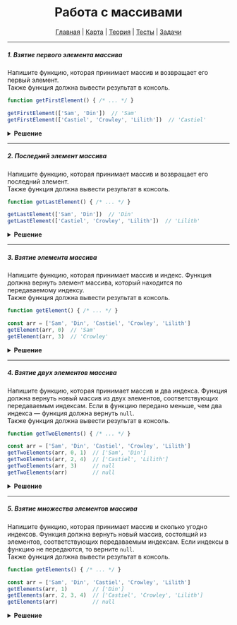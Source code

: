 <div align="center">

# Работа с массивами

[Главная](https://github.com/dollaween/junior-roadmap/)
|
[Карта](/roadmap/README.md)
|
[Теория](/theory/README.md)
|
[Тесты](/tests/README.md)
|
[Задачи](/tasks/README.md)

</div>

---

##### 1. Взятие первого элемента массива

Напишите функцию, которая принимает массив и возвращает его первый элемент.  
Также функция должна вывести результат в консоль.

```js
function getFirstElement() { /* ... */ }

getFirstElement(['Sam', 'Din'])  // 'Sam'
getFirstElement(['Castiel', 'Crowley', 'Lilith'])  // 'Castiel'
```

<details><summary><b>Решение</b></summary>
<p>

```js
function getFirstElement(arr) {
  const result = arr[0]
  console.log(result)
  return result
}
```

</p>
</details>

---

##### 2. Последний элемент массива

Напишите функцию, которая принимает массив и возвращает его последний элемент.  
Также функция должна вывести результат в консоль.

```js
function getLastElement() { /* ... */ }

getLastElement(['Sam', 'Din'])  // 'Din'
getLastElement(['Castiel', 'Crowley', 'Lilith'])  // 'Lilith'
```

<details><summary><b>Решение</b></summary>
<p>

```js
function getLastElement(arr) {
  const result = arr[arr.length - 1]
  console.log(result)
  return result
}
```

</p>
</details>


---

##### 3. Взятие элемента массива

Напишите функцию, которая принимает массив и индекс. Функция должна вернуть элемент массива, который находится по передаваемому индексу.  
Также функция должна вывести результат в консоль.

```js
function getElement() { /* ... */ }

const arr = ['Sam', 'Din', 'Castiel', 'Crowley', 'Lilith']
getElement(arr, 0)  // 'Sam'
getElement(arr, 3)  // 'Crowley'
```

<details><summary><b>Решение</b></summary>
<p>

```js
function getElement(arr, index) {
  const result = arr[index]
  console.log(result)
  return result
}
```

</p>
</details>

---

##### 4. Взятие двух элементов массива

Напишите функцию, которая принимает массив и два индекса. Функция должна вернуть новый массив из двух элементов, соответствующих передаваемым индексам. Если в функцию передано меньше, чем два индекса — функция должна вернуть `null`.  
Также функция должна вывести результат в консоль.

```js
function getTwoElements() { /* ... */ }

const arr = ['Sam', 'Din', 'Castiel', 'Crowley', 'Lilith']
getTwoElements(arr, 0, 1)  // ['Sam', 'Din']
getTwoElements(arr, 2, 4)  // ['Castiel', 'Lilith']
getTwoElements(arr, 3)     // null
getTwoElements(arr)        // null
```

<details><summary><b>Решение</b></summary>
<p>

```js
function getTwoElements(arr, index1, index2) {
  if (index1 === undefined || index2 === undefined) {
    return null
  }

  const element1 = arr[index1]
  const element2 = arr[index2]

  const result = [element1, element2]

  console.log(result)
  return result
}
```

</p>
</details>

---

##### 5. Взятие множества элементов массива

Напишите функцию, которая принимает массив и сколько угодно индексов. Функция должна вернуть новый массив, состоящий из элементов, соответствующих передаваемым индексам. Если индексы в функцию не передаются, то верните `null`.  
Также функция должна вывести результат в консоль.

```js
function getElements() { /* ... */ }

const arr = ['Sam', 'Din', 'Castiel', 'Crowley', 'Lilith']
getElements(arr, 1)        // ['Din']
getElements(arr, 2, 3, 4)  // ['Castiel', 'Crowley', 'Lilith']
getElements(arr)           // null
```

<details><summary><b>Решение</b></summary>
<p>

```js
function getElements(arr, ...indexes) {
  if (indexes.length === 0) {
    return null
  }

  const result = []
  for (let i = 0; i < indexes.length; i++) {
    const element = arr[indexes[i]]
    result.push(element)
  }

  console.log(result)
  return result
}
```

</p>
</details>

















